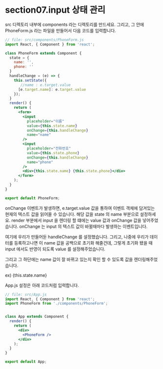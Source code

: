 # section07.input 상태 관리

src 디렉토리 내부에 components 라는 디렉토리를 만드세요. 그리고, 그 안에 PhoneForm.js 라는 파일을 만들어서 다음 코드를 입력합니다.

```jsx
// file: src/components/PhoneForm.js
import React, { Component } from 'react';

class PhoneForm extends Component {
  state = {
    name: '',
    phone: ''
  }
  handleChange = (e) => {
    this.setState({
       //name : e.target.value
      [e.target.name]: e.target.value
    });
  }
  render() {
    return (
      <form>
        <input
          placeholder="이름"
          value={this.state.name}
          onChange={this.handleChange}
          name="name"
        />
        <input
          placeholder="전화번호"
          value={this.state.phone}
          onChange={this.handleChange}
          name="phone"
        />
        <div>{this.state.name} {this.state.phone}</div>
      </form>
    );
  }
}

export default PhoneForm;
```

onChange 이벤트가 발생하면, e.target.value 값을 통하여 이벤트 객체에 담겨있는 현재의 텍스트 값을 읽어올 수 있습니다. 해당 값을 state 의 name 부분으로 설정하세요.
render 부분에서 input 을 렌더링 할 떄에는 value 값과 onChange 값을 넣어주었습니다. onChange 는 input 의 텍스트 값이 바뀔때마다 발생하는 이벤트입니다. 

여기에 우리가 만들어둔 handleChange 를 설정했습니다. 그리고, 나중에 우리가 데이터를 등록하고나면 이 name 값을 공백으로 초기화 해줄건데, 그렇게 초기화 됐을 때 input 에서도 반영이 되도록 value 를 설정해주었습니다.

그리고 그 하단에는 name 값이 잘 바뀌고 있는지 확인 할 수 있도록 값을 렌더링해주었습니다.

ex) {this.state.name}



App.js 설정은 아래 코드처럼 입력합니다.

```jsx
// file: src/App.js
import React, { Component } from 'react';
import PhoneForm from './components/PhoneForm';


class App extends Component {
  render() {
    return (
      <div>
        <PhoneForm />
      </div>
    );
  }
}

export default App;
```

